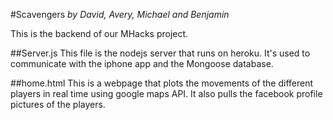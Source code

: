 #Scavengers
_by David, Avery, Michael and Benjamin_

This is the backend of our MHacks project.

##Server.js
This file is the nodejs server that runs on heroku. It's used to communicate with the iphone app and the Mongoose database.

##home.html
This is a webpage that plots the movements of the different players in real time using google maps API. It also pulls the facebook profile pictures of the players.
